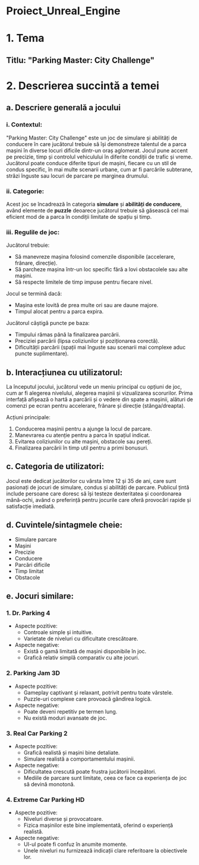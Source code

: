 # Proiect_Unreal_Engine

# 1. Tema

  ## Titlu: **"Parking Master: City Challenge"**

# 2. Descrierea succintă a temei

## a. Descriere generală a jocului

### i. Contextul:
"Parking Master: City Challenge" este un joc de simulare și abilități de conducere în care jucătorul trebuie să își demonstreze talentul de a parca mașini în diverse locuri dificile dintr-un oraș aglomerat. Jocul pune accent pe precizie, timp și controlul vehiculului în diferite condiții de trafic și vreme. Jucătorul poate conduce diferite tipuri de mașini, fiecare cu un stil de condus specific, în mai multe scenarii urbane, cum ar fi parcările subterane, străzi înguste sau locuri de parcare pe marginea drumului.

### ii. Categorie:
Acest joc se încadrează în categoria **simulare** și **abilități de conducere**, având elemente de **puzzle** deoarece jucătorul trebuie să găsească cel mai eficient mod de a parca în condiții limitate de spațiu și timp.

### iii. Regulile de joc:
Jucătorul trebuie:
  - Să manevreze mașina folosind comenzile disponibile (accelerare, frânare, direcție).
  - Să parcheze mașina într-un loc specific fără a lovi obstacolele sau alte mașini.
  - Să respecte limitele de timp impuse pentru fiecare nivel.
  
Jocul se termină dacă:
  - Mașina este lovită de prea multe ori sau are daune majore.
  - Timpul alocat pentru a parca expira.
  
Jucătorul câștigă puncte pe baza:
  - Timpului rămas până la finalizarea parcării.
  - Preciziei parcării (lipsa coliziunilor și poziționarea corectă).
  - Dificultății parcării (spații mai înguste sau scenarii mai complexe aduc puncte suplimentare).

## b. Interacțiunea cu utilizatorul:
La începutul jocului, jucătorul vede un meniu principal cu opțiuni de joc, cum ar fi alegerea nivelului, alegerea mașinii și vizualizarea scorurilor. Prima interfață afișează o hartă a parcării și o vedere din spate a mașinii, alături de comenzi pe ecran pentru accelerare, frânare și direcție (stânga/dreapta).

Acțiuni principale:
  1. Conducerea mașinii pentru a ajunge la locul de parcare.
  2. Manevrarea cu atenție pentru a parca în spațiul indicat.
  3. Evitarea coliziunilor cu alte mașini, obstacole sau pereți.
  4. Finalizarea parcării în timp util pentru a primi bonusuri.

## c. Categoria de utilizatori:
Jocul este dedicat jucătorilor cu vârsta între 12 și 35 de ani, care sunt pasionați de jocuri de simulare, condus și abilități de parcare. Publicul țintă include persoane care doresc să își testeze dexteritatea și coordonarea mână-ochi, având o preferință pentru jocurile care oferă provocări rapide și satisfacție imediată.

## d. Cuvintele/sintagmele cheie:
- Simulare parcare
- Mașini
- Precizie
- Conducere
- Parcări dificile
- Timp limitat
- Obstacole

## e. Jocuri similare:

### 1. **Dr. Parking 4**
   - Aspecte pozitive:
     - Controale simple și intuitive.
     - Varietate de niveluri cu dificultate crescătoare.
   - Aspecte negative:
     - Există o gamă limitată de mașini disponibile în joc.
     - Grafică relativ simplă comparativ cu alte jocuri.

### 2. **Parking Jam 3D**
   - Aspecte pozitive:
     - Gameplay captivant și relaxant, potrivit pentru toate vârstele.
     - Puzzle-uri complexe care provoacă gândirea logică.
   - Aspecte negative:
     - Poate deveni repetitiv pe termen lung.
     - Nu există moduri avansate de joc.

### 3. **Real Car Parking 2**
   - Aspecte pozitive:
     - Grafică realistă și mașini bine detaliate.
     - Simulare realistă a comportamentului mașinii.
   - Aspecte negative:
     - Dificultatea crescută poate frustra jucătorii începători.
     - Mediile de parcare sunt limitate, ceea ce face ca experiența de joc să devină monotonă.

### 4. **Extreme Car Parking HD**
   - Aspecte pozitive:
     - Niveluri diverse și provocatoare.
     - Fizica mașinilor este bine implementată, oferind o experiență realistă.
   - Aspecte negative:
     - UI-ul poate fi confuz în anumite momente.
     - Unele niveluri nu furnizează indicații clare referitoare la obiectivele lor.

